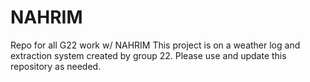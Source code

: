 # NAHRIM
Repo for all G22 work w/ NAHRIM
This project is on a weather log and extraction system created by group 22. Please use and update this repository as needed.

